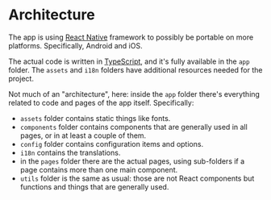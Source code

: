 <!--
© 2021-2023 Marco Bresciani

Copying and distribution of this file, with or without modification, are
permitted in any medium without royalty provided the copyright notice
and this notice are preserved.
This file is offered as-is, without any warranty.

SPDX-FileCopyrightText: 2021-2023 Marco Bresciani

SPDX-License-Identifier: FSFAP
-->
# Architecture

The app is using [React Native](https://reactnative.dev/) framework to
possibly be portable on more platforms.
Specifically, Android and iOS.

The actual code is written in
[TypeScript](https://www.typescriptlang.org/), and it's fully available
in the `app` folder.
The `assets` and `i18n` folders have additional resources needed for the
project.

Not much of an "architecture", here: inside the `app` folder there's
everything related to code and pages of the app itself.
Specifically:

* `assets` folder contains static things like fonts.
* `components` folder contains components that are generally used in all
  pages, or in at least a couple of them.
* `config` folder contains configuration items and options.
* `i18n` contains the translations.
* in the `pages` folder there are the actual pages, using sub-folders if
  a page contains more than one main component.
* `utils` folder is the same as usual: those are not React components
  but functions and things that are generally used.

